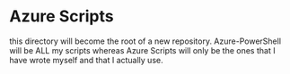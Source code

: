 # Azure Scripts

this directory will become the root of a new repository. Azure-PowerShell will be ALL my scripts whereas Azure Scripts will only be the ones that I have wrote myself and that I actually use.